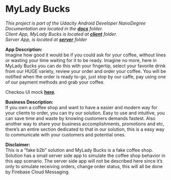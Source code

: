 # MyLady Bucks  

*This project is part of the Udacity Android Developer NanoDegree  
Documentation are located in the [**docs**](https://github.com/roarena/mylady-bucks/tree/master/docs) folder.  
Client App, MyLady Bucks is located at [**client**](https://github.com/roarena/mylady-bucks/tree/master/client) folder.  
Server App, is located at [**server**](https://github.com/roarena/mylady-bucks/tree/master/server) folder*  

**App Description:**  
Imagine how good it would be if you could ask for your coffee, without lines or wasting your time waiting for it to be ready.
Imagine no more, here in MyLady Bucks you can do this with your fingertip, select your favorite drink from our HUGE variety, review your order and order your coffee.
You will be notified when the order is ready to-go, just stop by our caffe, pay using one of our payment methods and grab your coffee.

Checkou UI mock [**here**](https://www.figma.com/proto/eBaS5DVmkzEnEKl52Zg8ntYH/Coffe-Shop-Material?node-id=8%3A21&scaling=contain).  

**Business Description:**  
If you own a coffee shop and want to have a easier and modern way for your clients to order, you can try our solution.
Easy to use and intuitive, you can save time and waste by knowing customers demands fastest.
Also another way to share your business accomplishments, promotions and etc, there’s an entire section dedicated to that in our solution, this is a easy way to communicate with your customers and potential ones.

**Disclaimer:**  
This is a “fake b2b” solution and MyLady Bucks is a fake coffee shop.
Solution has a small server side app to simulate the coffee shop behavior in this app scenario.
The server side app will not be described here since it’s only to simulate receiving orders, change order status, this will all be done by Firebase Cloud Messaging.
